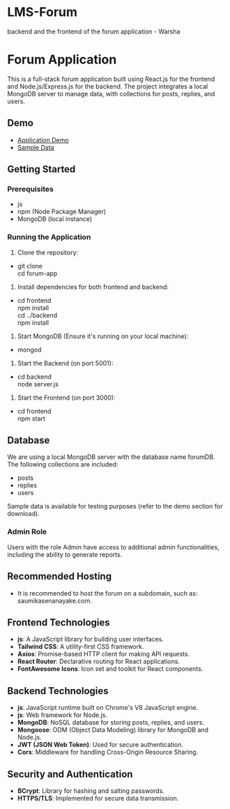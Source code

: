 # LMS-Forum
backend and the frontend of the forum application - Warsha

<h1>Forum Application</h1>
<p style="font-weight: 400;">This is a full-stack forum application built using React.js for the frontend and Node.js/Express.js for the backend. The project integrates a local MongoDB server to manage data, with collections for posts, replies, and users.</p>
<h2>Demo</h2>
<ul>
<li><a href="https://drive.google.com/file/d/11iCEN90IRJ1svYC6qN5gowGPSaUj0OgR/view?usp=sharing">Application Demo</a></li>
<li><a href="https://drive.google.com/file/d/1bzxxiX8SQIbdPFvLu3l09FerOj6EqLZm/view?usp=drive_link">Sample Data</a></li>
</ul>
<h2>Getting Started</h2>
<h3>Prerequisites</h3>
<ul>
<li>js</li>
<li>npm (Node Package Manager)</li>
<li>MongoDB (local instance)</li>
</ul>
<h3>Running the Application</h3>
<ol style="font-weight: 400;">
<li>Clone the repository:</li>
</ol>
<ul>
<li>git clone <br />cd forum-app</li>
</ul>
<ol style="font-weight: 400;">
<li>Install dependencies for both frontend and backend:</li>
</ol>
<ul>
<li>cd frontend<br />npm install<br />cd ../backend<br />npm install</li>
</ul>
<ol style="font-weight: 400;">
<li>Start MongoDB (Ensure it's running on your local machine):</li>
</ol>
<ul>
<li>mongod</li>
</ul>
<ol style="font-weight: 400;">
<li>Start the Backend (on port 5001):</li>
</ol>
<ul>
<li>cd backend<br />node server.js</li>
</ul>
<ol style="font-weight: 400;">
<li>Start the Frontend (on port 3000):</li>
</ol>
<ul>
<li>cd frontend<br />npm start</li>
</ul>
<h2>Database</h2>
<p style="font-weight: 400;">We are using a local MongoDB server with the database name forumDB. The following collections are included:</p>
<ul>
<li>posts</li>
<li>replies</li>
<li>users</li>
</ul>
<p style="font-weight: 400;">Sample data is available for testing purposes (refer to the demo section for download).</p>
<h3>Admin Role</h3>
<p style="font-weight: 400;">Users with the role Admin have access to additional admin functionalities, including the ability to generate reports.</p>
<h2>Recommended Hosting</h2>
<ul>
<li>It is recommended to host the forum on a subdomain, such as: saumikasenanayake.com.</li>
</ul>
<h2>Frontend Technologies</h2>
<ul>
<li><strong>js</strong>: A JavaScript library for building user interfaces.</li>
<li><strong>Tailwind CSS</strong>: A utility-first CSS framework.</li>
<li><strong>Axios</strong>: Promise-based HTTP client for making API requests.</li>
<li><strong>React Router</strong>: Declarative routing for React applications.</li>
<li><strong>FontAwesome Icons</strong>: Icon set and toolkit for React components.</li>
</ul>
<h2>Backend Technologies</h2>
<ul>
<li><strong>js</strong>: JavaScript runtime built on Chrome's V8 JavaScript engine.</li>
<li><strong>js</strong>: Web framework for Node.js.</li>
<li><strong>MongoDB</strong>: NoSQL database for storing posts, replies, and users.</li>
<li><strong>Mongoose</strong>: ODM (Object Data Modeling) library for MongoDB and Node.js.</li>
<li><strong>JWT (JSON Web Token)</strong>: Used for secure authentication.</li>
<li><strong>Cors</strong>: Middleware for handling Cross-Origin Resource Sharing.</li>
</ul>
<h2>Security and Authentication</h2>
<ul>
<li><strong>BCrypt</strong>: Library for hashing and salting passwords.</li>
<li><strong>HTTPS/TLS</strong>: Implemented for secure data transmission.</li>
</ul>
